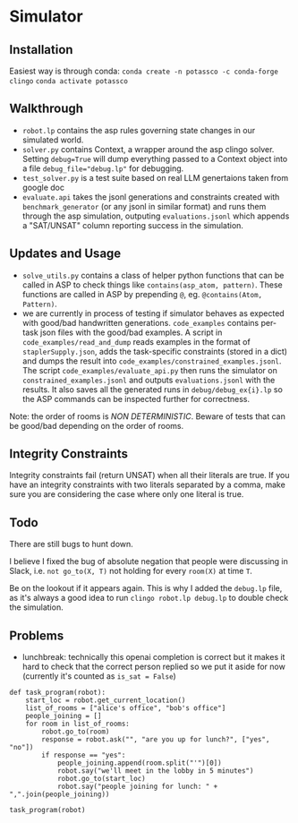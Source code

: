 # Simulator

## Installation

Easiest way is through conda:
`conda create -n potassco -c conda-forge clingo`
`conda activate potassco`

## Walkthrough

- `robot.lp` contains the asp rules governing state changes in our simulated world.
- `solver.py` contains Context, a wrapper around the asp clingo solver. Setting `debug=True` will dump everything passed to a Context object into a file `debug_file="debug.lp"` for debugging.
- `test_solver.py` is a test suite based on real LLM genertaions taken from google doc
- `evaluate.api` takes the jsonl generations and constraints created with `benchmark_generator` (or any jsonl in similar format) and runs them through the asp simulation, outputing `evaluations.jsonl` which appends a "SAT/UNSAT" column reporting success in the simulation.

## Updates and Usage

- `solve_utils.py` contains a class of helper python functions that can be called in ASP to check things like `contains(asp_atom, pattern)`. These functions are called in ASP by prepending `@`, eg. `@contains(Atom, Pattern)`.
- we are currently in process of testing if simulator behaves as expected with good/bad handwritten generations. `code_examples` contains per-task json files with the good/bad examples. A script in `code_examples/read_and_dump` reads examples in the format of `staplerSupply.json`, adds the task-specific constraints (stored in a dict) and dumps the result into `code_examples/constrained_examples.jsonl`. The script `code_examples/evaluate_api.py` then runs the simulator on `constrained_examples.jsonl` and outputs `evaluations.jsonl` with the results. It also saves all the generated runs in `debug/debug_ex{i}.lp` so the ASP commands can be inspected further for correctness.

Note: the order of rooms is *NON DETERMINISTIC*. Beware of tests that can be good/bad depending on the order of rooms.

## Integrity Constraints

Integrity constraints fail (return UNSAT) when all their literals are true. If you have an integrity constraints with two literals separated by a comma, make sure you are considering the case where only one literal is true.

## Todo

There are still bugs to hunt down. 

I believe I fixed the bug of absolute negation that people were discussing in Slack, i.e. `not go_to(X, T)` not holding for every `room(X)` at time `T`. 

Be on the lookout if it appears again. This is why I added the `debug.lp` file, as it's always a good idea to run `clingo robot.lp debug.lp` to double check the simulation.

## Problems

- lunchbreak: technically this openai completion is correct but it makes it hard to check that the correct person replied so we put it aside for now (currently it's counted as `is_sat = False`)

```
def task_program(robot):
    start_loc = robot.get_current_location()
    list_of_rooms = ["alice's office", "bob's office"]
    people_joining = []
    for room in list_of_rooms:  
        robot.go_to(room)
        response = robot.ask("", "are you up for lunch?", ["yes", "no"])
        if response == "yes":
            people_joining.append(room.split("'")[0])
            robot.say("we'll meet in the lobby in 5 minutes")
            robot.go_to(start_loc)
            robot.say("people joining for lunch: " + ",".join(people_joining))
            
task_program(robot)
```